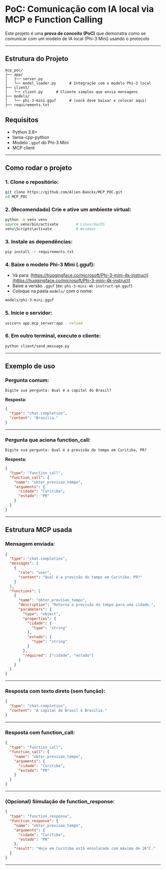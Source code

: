 # PoC: Comunicação com IA local via MCP e Function Calling

Este projeto é uma **prova de conceito (PoC)** que demonstra como se comunicar com um modelo de IA local (Phi-3 Mini) usando o protocolo 

---


## Estrutura do Projeto

```
mcp_poc/
├── app/
│   ├── server.py        
│   └── model_loader.py      # Integração com o modelo Phi-3 local
├── client/
│   └── client.py      # Cliente simples que envia mensagens
├── models/
│   └── phi-3-mini.gguf      # (você deve baixar e colocar aqui)
├── requirements.txt
```


## Requisitos

- Python 3.8+
- llama-cpp-python
- Modelo `.gguf` do Phi-3 Mini
- MCP client

---

## Como rodar o projeto

### 1. Clone o repositório:

```bash
git clone https://github.com/Alien-Bancks/MCP_POC.git
cd MCP_POC
```

### 2. (Recomendado) Crie e ative um ambiente virtual:

```bash
python -m venv venv
source venv/bin/activate        # Linux/macOS
venv\Scripts\activate           # Windows
```

### 3. Instale as dependências:

```bash
pip install -r requirements.txt
```

### 4. Baixe o modelo Phi-3 Mini (.gguf):

- Vá para: [https://huggingface.co/microsoft/Phi-3-mini-4k-instruct](https://huggingface.co/microsoft/Phi-3-mini-4k-instruct)
- Baixe a versão `.gguf` (ex: `phi-3-mini-4k-instruct-q4.gguf`)
- Coloque na pasta `models/` com o nome:

```bash
models/phi-3-mini.gguf
```

### 5. Inicie o servidor:

```bash
uvicorn app.mcp_server:app --reload
```

### 6. Em outro terminal, execute o cliente:

```bash
python client/send_message.py
```

---

## Exemplo de uso

### Pergunta comum:

```
Digite sua pergunta: Qual é a capital do Brasil?
```

**Resposta:**

```json
{
  "type": "chat.completion",
  "content": "Brasília."
}
```

---

### Pergunta que aciona function_call:

```
Digite sua pergunta: Qual é a previsão do tempo em Curitiba, PR?
```

**Resposta:**

```json
{
  "type": "function_call",
  "function_call": {
    "name": "obter_previsao_tempo",
    "arguments": {
      "cidade": "Curitiba",
      "estado": "PR"
    }
  }
}
```

---

## Estrutura MCP usada

### Mensagem enviada:

```json
{
  "type": "chat.completion",
  "messages": [
    {
      "role": "user",
      "content": "Qual é a previsão do tempo em Curitiba, PR?"
    }
  ],
  "functions": [
    {
      "name": "obter_previsao_tempo",
      "description": "Retorna a previsão do tempo para uma cidade.",
      "parameters": {
        "type": "object",
        "properties": {
          "cidade": {
            "type": "string"
          },
          "estado": {
            "type": "string"
          }
        },
        "required": ["cidade", "estado"]
      }
    }
  ]
}
```

---

### Resposta com texto direto (sem função):

```json
{
  "type": "chat.completion",
  "content": "A capital do Brasil é Brasília."
}
```

---

### Resposta com function_call:

```json
{
  "type": "function_call",
  "function_call": {
    "name": "obter_previsao_tempo",
    "arguments": {
      "cidade": "Curitiba",
      "estado": "PR"
    }
  }
}
```

---

### (Opcional) Simulação de function_response:

```json
{
  "type": "function_response",
  "function_response": {
    "name": "obter_previsao_tempo",
    "arguments": {
      "cidade": "Curitiba",
      "estado": "PR"
    },
    "result": "Hoje em Curitiba está ensolarado com máxima de 26°C."
  }
}
```

---



